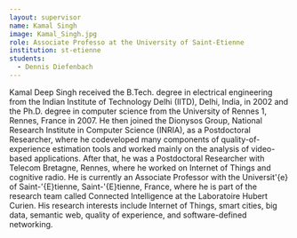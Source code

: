 ```yaml
---
layout: supervisor
name: Kamal Singh
image: Kamal_Singh.jpg
role: Associate Professo at the University of Saint-Etienne
institution: st-etienne
students:
  - Dennis Diefenbach
---
```

Kamal Deep Singh received the B.Tech. degree in electrical engineering from the Indian Institute of Technology Delhi (IITD), Delhi, India, in 2002 and the Ph.D. degree in computer science from the University of Rennes 1, Rennes, France in 2007. He then joined the Dionysos Group, National Research Institute in Computer Science (INRIA), as a Postdoctoral Researcher, where he codeveloped many components of quality-of-experience estimation tools and worked mainly on the analysis of video-based applications. After that, he was a Postdoctoral Researcher with Telecom Bretagne, Rennes, where he worked on Internet of Things and cognitive radio. He is currently an Associate Professor with the Universit\'{e} of Saint-\'{E}tienne, Saint-\'{E}tienne, France, where he is part of the research team called Connected Intelligence at the Laboratoire Hubert Curien. His research interests include Internet of Things, smart cities, big data, semantic web, quality of experience, and software-defined networking.
